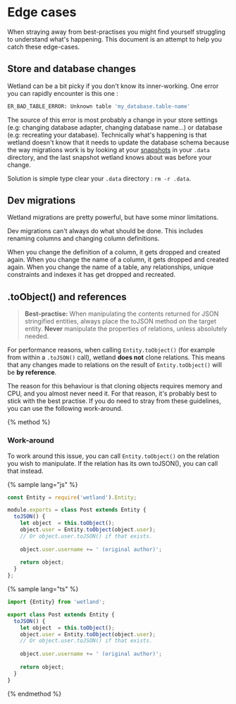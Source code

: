 # Edge cases
When straying away from best-practises you might find yourself struggling to understand what's happening.
This document is an attempt to help you catch these edge-cases.

## Store and database changes

Wetland can be a bit picky if you don't know its inner-working.
One error you can rapidly encounter is this one :

```bash
ER_BAD_TABLE_ERROR: Unknown table 'my_database.table-name'
```

The source of this error is most probably a change in your store settings (e.g: changing database adapter, changing database name...) or database (e.g: recreating your database).
Technically what's happening is that wetland doesn't know that it needs to update the database schema because the way migrations work is by looking at your [snapshots](https://wetland.spoonx.org/snapshots.html) in your `.data` directory, and the last snapshot wetland knows about was before your change.

Solution is simple type clear your `.data` directory : `rm -r .data`.

## Dev migrations
Wetland migrations are pretty powerful, but have some minor limitations.

Dev migrations can't always do what should be done. This includes renaming columns and changing column definitions.

When you change the definition of a column, it gets dropped and created again.
When you change the name of a column, it gets dropped and created again.
When you change the name of a table, any relationships, unique constraints and indexes it has get dropped and recreated.

## .toObject() and references
> **Best-practise:**
> When manipulating the contents returned for JSON stringified entities, always place the toJSON
> method on the target entity. __Never__ manipulate the properties of relations, unless absolutely needed.

For performance reasons, when calling `Entity.toObject()` (for example from within a `.toJSON()` call),
wetland **does not** clone relations.
This means that any changes made to relations on the result of `Entity.toObject()` will be **by reference**.

The reason for this behaviour is that cloning objects requires memory and CPU, and you almost never need it.
For that reason, it's probably best to stick with the best practise.
If you do need to stray from these guidelines, you can use the following work-around.

{% method %}
### Work-around
To work around this issue, you can call `Entity.toObject()` on the relation you wish to manipulate.
If the relation has its own toJSON(), you can call that instead.

{% sample lang="js" %}
```js
const Entity = require('wetland').Entity;

module.exports = class Post extends Entity {
  toJSON() {
    let object  = this.toObject();
    object.user = Entity.toObject(object.user);
    // Or object.user.toJSON() if that exists.
    
    object.user.username += ' (original author)';
    
    return object;
  }
};
```

{% sample lang="ts" %}
```js
import {Entity} from 'wetland';

export class Post extends Entity {
  toJSON() {
    let object  = this.toObject();
    object.user = Entity.toObject(object.user);
    // Or object.user.toJSON() if that exists.
    
    object.user.username += ' (original author)';
    
    return object;
  }
}
```
{% endmethod %}
